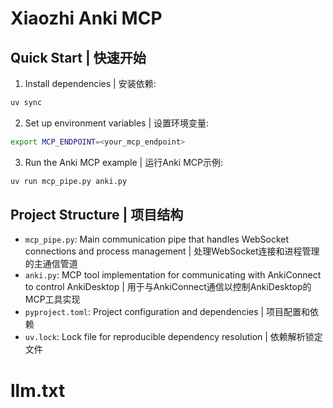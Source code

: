 # Xiaozhi Anki MCP

## Quick Start | 快速开始

1. Install dependencies | 安装依赖:

```bash
uv sync
```

2. Set up environment variables | 设置环境变量:

```bash
export MCP_ENDPOINT=<your_mcp_endpoint>
```

3. Run the Anki MCP example | 运行Anki MCP示例:

```bash
uv run mcp_pipe.py anki.py
```

## Project Structure | 项目结构

- `mcp_pipe.py`: Main communication pipe that handles WebSocket connections and process management | 处理WebSocket连接和进程管理的主通信管道
- `anki.py`: MCP tool implementation for communicating with AnkiConnect to control AnkiDesktop | 用于与AnkiConnect通信以控制AnkiDesktop的MCP工具实现
- `pyproject.toml`: Project configuration and dependencies | 项目配置和依赖
- `uv.lock`: Lock file for reproducible dependency resolution | 依赖解析锁定文件
# llm.txt
